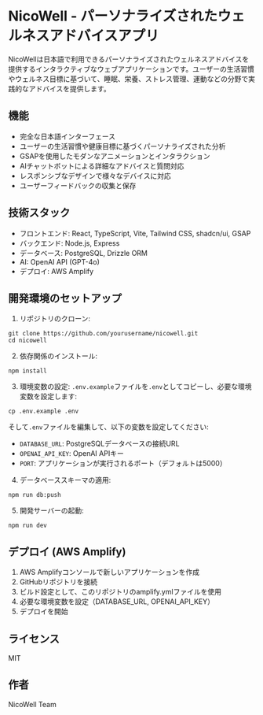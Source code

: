 # NicoWell - パーソナライズされたウェルネスアドバイスアプリ

NicoWellは日本語で利用できるパーソナライズされたウェルネスアドバイスを提供するインタラクティブなウェブアプリケーションです。ユーザーの生活習慣やウェルネス目標に基づいて、睡眠、栄養、ストレス管理、運動などの分野で実践的なアドバイスを提供します。

## 機能

- 完全な日本語インターフェース
- ユーザーの生活習慣や健康目標に基づくパーソナライズされた分析
- GSAPを使用したモダンなアニメーションとインタラクション
- AIチャットボットによる詳細なアドバイスと質問対応
- レスポンシブなデザインで様々なデバイスに対応
- ユーザーフィードバックの収集と保存

## 技術スタック

- フロントエンド: React, TypeScript, Vite, Tailwind CSS, shadcn/ui, GSAP
- バックエンド: Node.js, Express
- データベース: PostgreSQL, Drizzle ORM
- AI: OpenAI API (GPT-4o)
- デプロイ: AWS Amplify

## 開発環境のセットアップ

1. リポジトリのクローン:
```
git clone https://github.com/yourusername/nicowell.git
cd nicowell
```

2. 依存関係のインストール:
```
npm install
```

3. 環境変数の設定:
`.env.example`ファイルを`.env`としてコピーし、必要な環境変数を設定します:
```
cp .env.example .env
```
そして`.env`ファイルを編集して、以下の変数を設定してください:
- `DATABASE_URL`: PostgreSQLデータベースの接続URL
- `OPENAI_API_KEY`: OpenAI APIキー
- `PORT`: アプリケーションが実行されるポート（デフォルトは5000）

4. データベーススキーマの適用:
```
npm run db:push
```

5. 開発サーバーの起動:
```
npm run dev
```

## デプロイ (AWS Amplify)

1. AWS Amplifyコンソールで新しいアプリケーションを作成
2. GitHubリポジトリを接続
3. ビルド設定として、このリポジトリのamplify.ymlファイルを使用
4. 必要な環境変数を設定（DATABASE_URL, OPENAI_API_KEY）
5. デプロイを開始

## ライセンス

MIT

## 作者

NicoWell Team